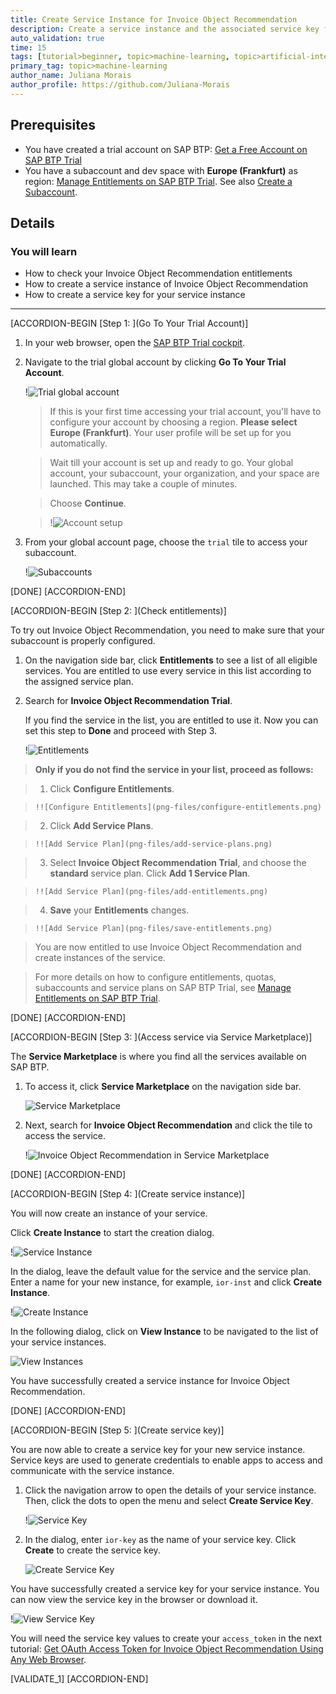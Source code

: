 ```yaml
---
title: Create Service Instance for Invoice Object Recommendation
description: Create a service instance and the associated service key for Invoice Object Recommendation, one of the SAP AI Business Services, using SAP Business Technology Platform (SAP BTP) Trial.
auto_validation: true
time: 15
tags: [tutorial>beginner, topic>machine-learning, topic>artificial-intelligence, topic>cloud, products>sap-business-technology-platform, products>sap-ai-business-services, products>invoice-object-recommendation]
primary_tag: topic>machine-learning
author_name: Juliana Morais
author_profile: https://github.com/Juliana-Morais
---
```


## Prerequisites
- You have created a trial account on SAP BTP: [Get a Free Account on SAP BTP Trial](hcp-create-trial-account)
- You have a subaccount and dev space with **Europe (Frankfurt)** as region: [Manage Entitlements on SAP BTP Trial](cp-trial-entitlements). See also [Create a Subaccount](https://help.sap.com/viewer/65de2977205c403bbc107264b8eccf4b/Cloud/en-US/261ba9ca868f469baf64c22257324a75.html).

## Details
### You will learn
  - How to check your Invoice Object Recommendation entitlements
  - How to create a service instance of Invoice Object Recommendation
  - How to create a service key for your service instance
---

[ACCORDION-BEGIN [Step 1: ](Go To Your Trial Account)]

1. In your web browser, open the [SAP BTP Trial cockpit](https://cockpit.hanatrial.ondemand.com/).

2. Navigate to the trial global account by clicking **Go To Your Trial Account**.

    !![Trial global account](png-files/01_Foundation20Onboarding_Home.png)

    >If this is your first time accessing your trial account, you'll have to configure your account by choosing a region. **Please select Europe (Frankfurt)**. Your user profile will be set up for you automatically.

    >Wait till your account is set up and ready to go. Your global account, your subaccount, your organization, and your space are launched. This may take a couple of minutes.

    >Choose **Continue**.

    >!![Account setup](png-files/02_Foundation20Onboarding_Processing.png)

3. From your global account page, choose the `trial` tile to access your subaccount.

    !![Subaccounts](png-files/enter-trial-account.png)

[DONE]
[ACCORDION-END]

[ACCORDION-BEGIN [Step 2: ](Check entitlements)]

To try out Invoice Object Recommendation, you need to make sure that your subaccount is properly configured.

1. On the navigation side bar, click **Entitlements** to see a list of all eligible services. You are entitled to use every service in this list according to the assigned service plan.

2. Search for **Invoice Object Recommendation Trial**.

    If you find the service in the list, you are entitled to use it. Now you can set this step to **Done** and proceed with Step 3.

    !![Entitlements](png-files/check-entitlements.png)

>**Only if you do not find the service in your list, proceed as follows:**

>1. Click **Configure Entitlements**.

>     !![Configure Entitlements](png-files/configure-entitlements.png)

>2. Click **Add Service Plans**.

>     !![Add Service Plan](png-files/add-service-plans.png)

>3. Select **Invoice Object Recommendation Trial**, and choose the **standard** service plan. Click **Add 1 Service Plan**.

>     !![Add Service Plan](png-files/add-entitlements.png)

>4. **Save** your **Entitlements** changes.

>     !![Add Service Plan](png-files/save-entitlements.png)    

>You are now entitled to use Invoice Object Recommendation and create instances of the service.

>For more details on how to configure entitlements, quotas, subaccounts and service plans on SAP BTP Trial, see [Manage Entitlements on SAP BTP Trial](cp-trial-entitlements).

[DONE]
[ACCORDION-END]


[ACCORDION-BEGIN [Step 3: ](Access service via Service Marketplace)]

The **Service Marketplace** is where you find all the services available on SAP BTP.

1. To access it, click **Service Marketplace** on the navigation side bar.

    ![Service Marketplace](png-files/access-service-marketplace.png)

2. Next, search for **Invoice Object Recommendation** and click the tile to access the service.

    !![Invoice Object Recommendation in Service Marketplace](png-files/access-ior.png)

[DONE]
[ACCORDION-END]


[ACCORDION-BEGIN [Step 4: ](Create service instance)]

You will now create an instance of your service.

Click **Create Instance** to start the creation dialog.

!![Service Instance](png-files/create-instance.png)

In the dialog, leave the default value for the service and the service plan. Enter a name for your new instance, for example, `ior-inst` and click **Create Instance**.

!![Create Instance](png-files/create-instance-dialog.png)

In the following dialog, click on **View Instance** to be navigated to the list of your service instances.

![View Instances](png-files/view-instances.png)

You have successfully created a service instance for Invoice Object Recommendation.

[DONE]
[ACCORDION-END]


[ACCORDION-BEGIN [Step 5: ](Create service key)]

You are now able to create a service key for your new service instance. Service keys are used to generate credentials to enable apps to access and communicate with the service instance.

  1. Click the navigation arrow to open the details of your service instance. Then, click the dots to open the menu and select **Create Service Key**.

      !![Service Key](png-files/create-service-keys.png)

  2. In the dialog, enter `ior-key` as the name of your service key. Click **Create** to create the service key.

      ![Create Service Key](png-files/create-service-key-name.png)

You have successfully created a service key for your service instance. You can now view the service key in the browser or download it.

!![View Service Key](png-files/view-service-key.png)

You will need the service key values to create your `access_token` in the next tutorial: [Get OAuth Access Token for Invoice Object Recommendation Using Any Web Browser](cp-aibus-ior-web-oauth-token).

[VALIDATE_1]
[ACCORDION-END]
